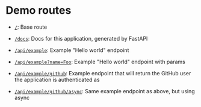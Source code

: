 # Demo routes

- [`/`](/): Base route

- [`/docs`](/docs): Docs for this application, generated by FastAPI

- [`/api/example`](/api/example): Example "Hello world" endpoint

- [`/api/example?name=Foo`](/api/example?name=Foo): Example "Hello world" endpoint with params

- [`/api/example/github`](/api/example/github): Example endpoint that will return the GitHub user the application is authenticated as

- [`/api/example/github/async`](/api/example/github/async): Same example endpoint as above, but using async

‎‎‏‏‎ ‎
